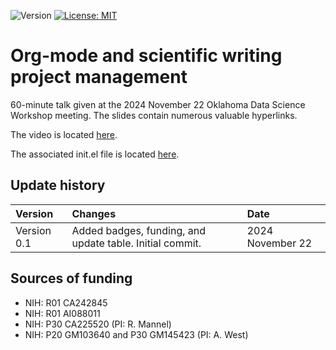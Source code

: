 ![Version](https://img.shields.io/static/v1?label=DSW24-org-mode-slides&message=0.1&color=brightcolor)
[![License: MIT](https://img.shields.io/badge/License-MIT-blue.svg)](https://opensource.org/licenses/MIT)


# Org-mode and scientific writing project management

60-minute talk given at the 2024 November 22 Oklahoma Data Science Workshop meeting. 
The slides contain numerous valuable hyperlinks.

The video is located [here](https://mediasite.ouhsc.edu/Mediasite/Channel/python/browse/null/most-recent/null/0/null).

The associated init.el file is located [here](https://github.com/MooersLab/dsw-2024-org-mode-init).

## Update history

|Version      | Changes                                                                                                                                                                         | Date                 |
|:-----------|:------------------------------------------------------------------------------------------------------------------------------------------|:--------------------|
| Version 0.1 |   Added badges, funding, and update table.  Initial commit.                                                                                                                | 2024 November 22  |

## Sources of funding

- NIH: R01 CA242845
- NIH: R01 AI088011
- NIH: P30 CA225520 (PI: R. Mannel)
- NIH: P20 GM103640 and P30 GM145423 (PI: A. West)
